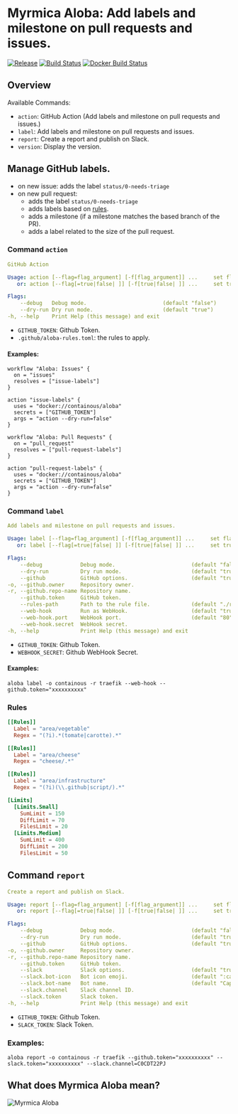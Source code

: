 # Myrmica Aloba: Add labels and milestone on pull requests and issues.

[![Release](https://img.shields.io/github/release/containous/aloba.svg?style=flat)](https://github.com/containous/aloba/releases)
[![Build Status](https://travis-ci.org/containous/aloba.svg?branch=master)](https://travis-ci.org/containous/aloba)
[![Docker Build Status](https://img.shields.io/docker/build/containous/aloba.svg)](https://hub.docker.com/r/containous/aloba/builds/)

## Overview

Available Commands:
- `action`: GitHub Action (Add labels and milestone on pull requests and issues.)
- `label`: Add labels and milestone on pull requests and issues.
- `report`: Create a report and publish on Slack.
- `version`: Display the version.

## Manage GitHub labels.

- on new issue: adds the label `status/0-needs-triage`
- on new pull request:
    - adds the label `status/0-needs-triage`
    - adds labels based on [rules](#rules).
    - adds a milestone (if a milestone matches the based branch of the PR).
    - adds a label related to the size of the pull request.

### Command `action`

```yaml
GitHub Action

Usage: action [--flag=flag_argument] [-f[flag_argument]] ...     set flag_argument to flag(s)
   or: action [--flag[=true|false| ]] [-f[true|false| ]] ...     set true/false to boolean flag(s)

Flags:
    --debug   Debug mode.                        (default "false")
    --dry-run Dry run mode.                      (default "true")
-h, --help    Print Help (this message) and exit 
```

- `GITHUB_TOKEN`: Github Token.
- `.github/aloba-rules.toml`: the rules to apply.

#### Examples:

```hcl
workflow "Aloba: Issues" {
  on = "issues"
  resolves = ["issue-labels"]
}

action "issue-labels" {
  uses = "docker://containous/aloba"
  secrets = ["GITHUB_TOKEN"]
  args = "action --dry-run=false"
}

workflow "Aloba: Pull Requests" {
  on = "pull_request"
  resolves = ["pull-request-labels"]
}

action "pull-request-labels" {
  uses = "docker://containous/aloba"
  secrets = ["GITHUB_TOKEN"]
  args = "action --dry-run=false"
}
```

### Command `label`

```yaml
Add labels and milestone on pull requests and issues.

Usage: label [--flag=flag_argument] [-f[flag_argument]] ...     set flag_argument to flag(s)
   or: label [--flag[=true|false| ]] [-f[true|false| ]] ...     set true/false to boolean flag(s)

Flags:
    --debug            Debug mode.                        (default "false")
    --dry-run          Dry run mode.                      (default "true")
    --github           GitHub options.                    (default "true")
-o, --github.owner     Repository owner.
-r, --github.repo-name Repository name.
    --github.token     GitHub token.
    --rules-path       Path to the rule file.             (default "./rules.toml")
    --web-hook         Run as WebHook.                    (default "true")
    --web-hook.port    WebHook port.                      (default "80")
    --web-hook.secret  WebHook secret.
-h, --help             Print Help (this message) and exit
```

- `GITHUB_TOKEN`: Github Token.
- `WEBHOOK_SECRET`: Github WebHook Secret.

#### Examples:

```shell
aloba label -o containous -r traefik --web-hook --github.token="xxxxxxxxxx"
```

### Rules

```toml
[[Rules]]
  Label = "area/vegetable"
  Regex = "(?i).*(tomate|carotte).*"

[[Rules]]
  Label = "area/cheese"
  Regex = "cheese/.*"

[[Rules]]
  Label = "area/infrastructure"
  Regex = "(?i)(\\.github|script/).*"

[Limits]
  [Limits.Small]
    SumLimit = 150
    DiffLimit = 70
    FilesLimit = 20
  [Limits.Medium]
    SumLimit = 400
    DiffLimit = 200
    FilesLimit = 50
```

## Command `report`

```yaml
Create a report and publish on Slack.

Usage: report [--flag=flag_argument] [-f[flag_argument]] ...     set flag_argument to flag(s)
   or: report [--flag[=true|false| ]] [-f[true|false| ]] ...     set true/false to boolean flag(s)

Flags:
    --debug            Debug mode.                        (default "false")
    --dry-run          Dry run mode.                      (default "true")
    --github           GitHub options.                    (default "true")
-o, --github.owner     Repository owner.
-r, --github.repo-name Repository name.
    --github.token     GitHub token.
    --slack            Slack options.                     (default "true")
    --slack.bot-icon   Bot icon emoji.                    (default ":captainpr:")
    --slack.bot-name   Bot name.                          (default "CaptainPR")
    --slack.channel    Slack channel ID.
    --slack.token      Slack token.
-h, --help             Print Help (this message) and exit
```

- `GITHUB_TOKEN`: Github Token.
- `SLACK_TOKEN`: Slack Token.

### Examples:

```shell
aloba report -o containous -r traefik --github.token="xxxxxxxxxx" --slack.token="xxxxxxxxxx" --slack.channel=C0CDT22PJ
```

## What does Myrmica Aloba mean?

![Myrmica Aloba](http://www.antwiki.org/wiki/images/8/8c/Myrmica_aloba_H_casent0907652.jpg)
